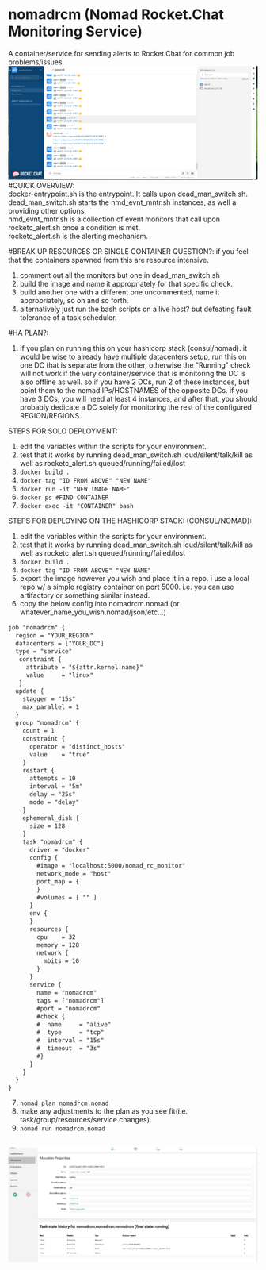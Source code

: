 # nomadrcm (Nomad Rocket.Chat Monitoring Service)
A container/service for sending alerts to Rocket.Chat for common job problems/issues.<br>
<img src=https://raw.githubusercontent.com/multipathmaster/nomadrcm/master/img/Alert_Bot.png><br>
#QUICK OVERVIEW:<br>
docker-entrypoint.sh is the entrypoint. It calls upon dead_man_switch.sh.<br>
dead_man_switch.sh starts the nmd_evnt_mntr.sh instances, as well a providing other options.<br>
nmd_evnt_mntr.sh is a collection of event monitors that call upon rocketc_alert.sh once a condition is met.<br>
rocketc_alert.sh is the alerting mechanism.<br>

#BREAK UP RESOURCES OR SINGLE CONTAINER QUESTION?:
if you feel that the containers spawned from this are resource intensive.
1.  comment out all the monitors but one in dead_man_switch.sh
2.  build the image and name it appropriately for that specific check.
3.  build another one with a different one uncommented, name it appropriately, so on and so forth.
4.  alternatively just run the bash scripts on a live host? but defeating fault tolerance of a task scheduler.<br>

#HA PLAN?:
1.  if you plan on running this on your hashicorp stack (consul/nomad). it would be wise to already have multiple datacenters setup, run this on one DC that is separate from the other, otherwise the "Running" check will not work if the very container/service that is monitoring the DC is also offline as well.  so if you have 2 DCs, run 2 of these instances, but point them to the nomad IPs/HOSTNAMES of the opposite DCs.  if you have 3 DCs, you will need at least 4 instances, and after that, you should probably dedicate a DC solely for monitoring the rest of the configured REGION/REGIONS.<br>

STEPS FOR SOLO DEPLOYMENT:
1.  edit the variables within the scripts for your environment.
2.  test that it works by running dead_man_switch.sh loud/silent/talk/kill as well as rocketc_alert.sh queued/running/failed/lost
3.  `docker build .`
4.  `docker tag "ID FROM ABOVE" "NEW NAME"`
5.  `docker run -it "NEW IMAGE NAME"`
6.  `docker ps #FIND CONTAINER`
7.  `docker exec -it "CONTAINER" bash`

STEPS FOR DEPLOYING ON THE HASHICORP STACK: (CONSUL/NOMAD):
1.  edit the variables within the scripts for your environment.
2.  test that it works by running dead_man_switch.sh loud/silent/talk/kill as well as rocketc_alert.sh queued/running/failed/lost
3.  `docker build .`
4.  `docker tag "ID FROM ABOVE" "NEW NAME"`
5.  export the image however you wish and place it in a repo.  i use a local repo w/ a simple registry container on
port 5000.  i.e. you can use artifactory or something similar instead.
6.  copy the below config into nomadrcm.nomad (or whatever_name_you_wish.nomad/json/etc...)
```
job "nomadrcm" {
  region = "YOUR_REGION"
  datacenters = ["YOUR_DC"]
  type = "service"
   constraint {
     attribute = "${attr.kernel.name}"
     value     = "linux"
   }
  update {
    stagger = "15s"
    max_parallel = 1
  }
  group "nomadrcm" {
    count = 1
    constraint {
      operator = "distinct_hosts"
      value    = "true"
    }
    restart {
      attempts = 10
      interval = "5m"
      delay = "25s"
      mode = "delay"
    }
    ephemeral_disk {
      size = 128
    }
    task "nomadrcm" {
      driver = "docker"
      config {
        #image = "localhost:5000/nomad_rc_monitor"
        network_mode = "host"
        port_map = {
        }
        #volumes = [ "" ]
      }
      env {
      }
      resources {
        cpu    = 32
        memory = 128
        network {
          mbits = 10
        }
      }
      service {
        name = "nomadrcm"
        tags = ["nomadrcm"]
        #port = "nomadrcm"
        #check {
        #  name     = "alive"
        #  type     = "tcp"
        #  interval = "15s"
        #  timeout  = "3s"
        #}
      }
    }
  }
}
```
7.  `nomad plan nomadrcm.nomad`
8.  make any adjustments to the plan as you see fit(i.e. task/group/resources/service changes).
9.  `nomad run nomadrcm.nomad` <br>
<br>
<img src=https://raw.githubusercontent.com/multipathmaster/nomadrcm/master/img/Nomad_Running.png>

